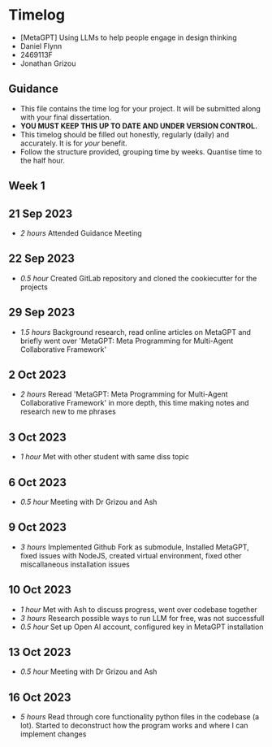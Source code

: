 # Timelog

* [MetaGPT] Using LLMs to help people engage in design thinking
* Daniel Flynn
* 2469113F
* Jonathan Grizou

## Guidance

* This file contains the time log for your project. It will be submitted along with your final dissertation.
* **YOU MUST KEEP THIS UP TO DATE AND UNDER VERSION CONTROL.**
* This timelog should be filled out honestly, regularly (daily) and accurately. It is for *your* benefit.
* Follow the structure provided, grouping time by weeks.  Quantise time to the half hour.

## Week 1

## 21 Sep 2023

* *2 hours* Attended Guidance Meeting

## 22 Sep 2023

* *0.5 hour* Created GitLab repository and cloned the cookiecutter for the projects

## 29 Sep 2023

* *1.5 hours* Background research, read online articles on MetaGPT and briefly went over 'MetaGPT: Meta Programming for Multi-Agent Collaborative Framework'

## 2 Oct 2023

* *2 hours* Reread 'MetaGPT: Meta Programming for Multi-Agent Collaborative Framework' in more depth, this time making notes and research new to me phrases

## 3 Oct 2023

* *1 hour* Met with other student with same diss topic

## 6 Oct 2023

* *0.5 hour* Meeting with Dr Grizou and Ash

## 9 Oct 2023

* *3 hours* Implemented Github Fork as submodule, Installed MetaGPT, fixed issues with NodeJS, created virtual environment, fixed other miscallaneous installation issues

## 10 Oct 2023
* *1 hour* Met with Ash to discuss progress, went over codebase together
* *3 hours* Research possible ways to run LLM for free, was not successfull
* *0.5 hour* Set up Open AI account, configured key in MetaGPT installation

## 13 Oct 2023
* *0.5 hour* Meeting with Dr Grizou and Ash

## 16 Oct 2023
* *5 hours* Read through core functionality python files in the codebase (a lot). Started to deconstruct how the program works and where I can implement changes
